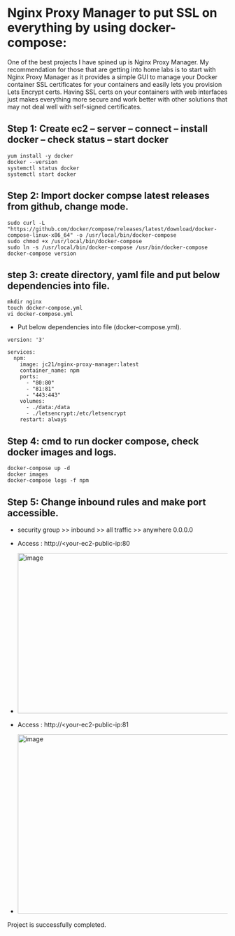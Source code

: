 # Nginx Proxy Manager to put SSL on everything by using docker-compose:

One of the best projects I have spined up is Nginx Proxy Manager. My recommendation for those that are getting into home labs is to start with Nginx Proxy Manager as it provides a simple GUI to manage your Docker container SSL certificates for your containers and easily lets you provision Lets Encrypt certs. Having SSL certs on your containers with web interfaces just makes everything more secure and work better with other solutions that may not deal well with self-signed certificates.


## Step 1: Create ec2 – server – connect – install docker – check status – start docker  
```
yum install -y docker
docker --version
systemctl status docker
systemctl start docker
```
## Step 2: Import docker compse latest releases from github, change mode.
```
sudo curl -L "https://github.com/docker/compose/releases/latest/download/docker-compose-linux-x86_64" -o /usr/local/bin/docker-compose
sudo chmod +x /usr/local/bin/docker-compose
sudo ln -s /usr/local/bin/docker-compose /usr/bin/docker-compose
docker-compose version
```
## step 3: create directory, yaml file and put below dependencies into file.
```
mkdir nginx
touch docker-compose.yml
vi docker-compose.yml
```

- Put below dependencies into file (docker-compose.yml).
```
version: '3'

services:
  npm:
    image: jc21/nginx-proxy-manager:latest
    container_name: npm
    ports:
      - "80:80"
      - "81:81"
      - "443:443"
    volumes:
      - ./data:/data
      - ./letsencrypt:/etc/letsencrypt
    restart: always
```


## Step 4: cmd to run docker compose, check docker images and logs.
```
docker-compose up -d
docker images
docker-compose logs -f npm
```

## Step 5: Change inbound rules and make port accessible.
 - security group >> inbound >> all traffic >> anywhere 0.0.0.0
 - Access : http://<your-ec2-public-ip:80
 - <img width="978" height="366" alt="image" src="https://github.com/user-attachments/assets/ad22950a-3a56-4851-8b7c-b78c06314bcb" />

 - Access : http://<your-ec2-public-ip:81
 - <img width="918" height="409" alt="image" src="https://github.com/user-attachments/assets/3f2f7d65-4806-44ff-9575-a969edf09b29" />

 Project is successfully completed.

